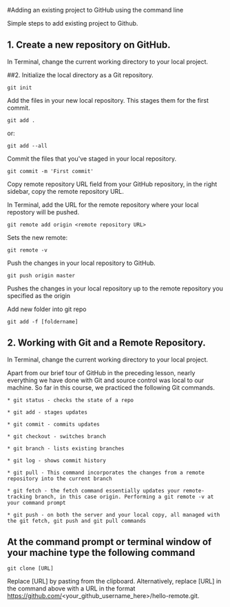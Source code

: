 #Adding an existing project to GitHub using the command line

Simple steps to add existing project to Github.

## 1. Create a new repository on GitHub.
In Terminal, change the current working directory to your local project.

##2. Initialize the local directory as a Git repository.

	git init
	
Add the files in your new local repository. This stages them for the first commit.

	git add .

or:
	
	git add --all

Commit the files that you've staged in your local repository.

	git commit -m 'First commit'


Copy remote repository URL field from your GitHub repository, in the right sidebar, copy the remote repository URL.

In Terminal, add the URL for the remote repository where your local repostory will be pushed.

	git remote add origin <remote repository URL>
	
Sets the new remote:
	
	git remote -v

Push the changes in your local repository to GitHub.

	git push origin master

Pushes the changes in your local repository up to the remote repository you specified as the origin

Add new folder into git repo
	
	git add -f [foldername]



## 2. Working with Git and a Remote Repository.
In Terminal, change the current working directory to your local project.

Apart from our brief tour of GitHub in the preceding lesson, nearly everything we have done with Git and source control was local to our machine. So far in this course, we practiced the following Git commands.

	* git status - checks the state of a repo
	
	* git add - stages updates
	
	* git commit - commits updates
	
	* git checkout - switches branch
	
	* git branch - lists existing branches
	
	* git log - shows commit history
	
	* git pull - This command incorporates the changes from a remote repository into the current branch
	
	* git fetch - the fetch command essentially updates your remote-tracking branch, in this case origin. Performing a git remote -v at your command prompt
	
	* git push - on both the server and your local copy, all managed with the git fetch, git push and git pull commands


##  At the command prompt or terminal window of your machine type the following command

	git clone [URL]


Replace [URL] by pasting from the clipboard. Alternatively, replace [URL] in the command above with a URL in the format https://github.com/<your_github_username_here>/hello-remote.git.
